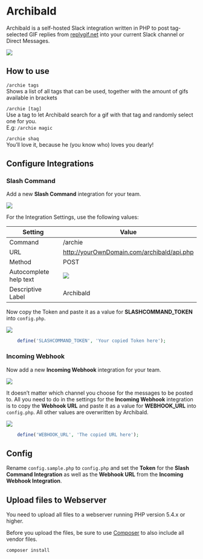 # Archibald

Archibald is a self-hosted Slack integration written in PHP to post tag-selected GIF replies from [replygif.net](http://replygif.net) into your current Slack channel or Direct Messages.

![](https://cloud.githubusercontent.com/assets/2084481/5192177/922eef9a-74f5-11e4-8a4c-f11da8b9f561.gif)

## How to use

`/archie tags`  
Shows a list of all tags that can be used, together with the amount of gifs available in brackets

`/archie [tag]`  
Use a tag to let Archibald search for a gif with that tag and randomly select one for you.<br>E.g: `/archie magic`

`/archie shaq`  
You’ll love it, because he (you know who) loves you dearly!

## Configure Integrations

### Slash Command

Add a new **Slash Command** integration for your team.

![](https://cloud.githubusercontent.com/assets/2084481/5191807/e036b3f2-74f1-11e4-9c5a-385503e0fbfd.png)

For the Integration Settings, use the following values:

| Setting                   | Value                                         |
|---                        |---                                            |
| Command                   | /archie                                       |
| URL                       | http://yourOwnDomain.com/archibald/api.php    | 
| Method                    |  POST                                         |
| Autocomplete help text    | ![](https://cloud.githubusercontent.com/assets/2084481/5191903/bdee426e-74f2-11e4-8bcb-61a547cc8fdd.png)            |
| Descriptive Label         | Archibald                                     |

Now copy the Token and paste it as a value for **SLASHCOMMAND_TOKEN** into `config.php`.

![](https://cloud.githubusercontent.com/assets/2084481/5192062/73e9adb4-74f4-11e4-8e9d-e38292b313e2.png)

```php
    define('SLASHCOMMAND_TOKEN', 'Your copied Token here');
```

### Incoming Webhook

Now add a new **Incoming Webhook** integration for your team.

![](https://cloud.githubusercontent.com/assets/2084481/5192319/cb321104-74f6-11e4-90ac-1e952a176534.png)

It doesn’t matter which channel you choose for the messages to be posted to. All you need to do in the settings for the **Incoming Webhook** integration is to copy the **Webhook URL** and paste it as a value for **WEBHOOK_URL** into `config.php`. All other values are overwritten by Archibald.

![](https://cloud.githubusercontent.com/assets/2084481/5192055/5b4c7138-74f4-11e4-9e71-5597f30672fe.png)

```php
    define('WEBHOOK_URL', 'The copied URL here');
```

## Config

Rename `config.sample.php` to `config.php` and set the **Token** for the **Slash Command Integration** as well as the **Webhook URL** from the **Incoming Webhook Integration**.

## Upload files to Webserver

You need to upload all files to a webserver running PHP version 5.4.x or higher.

Before you upload the files, be sure to use [Composer](https://getcomposer.org/) to also include all vendor files.

```sh
composer install
```
